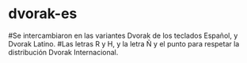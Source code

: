 # dvorak-es
#Se intercambiaron en las variantes Dvorak de los teclados Español, y Dvorak Latino.
#Las letras R y H, y la letra Ñ y el punto para respetar la distribución Dvorak Internacional.
